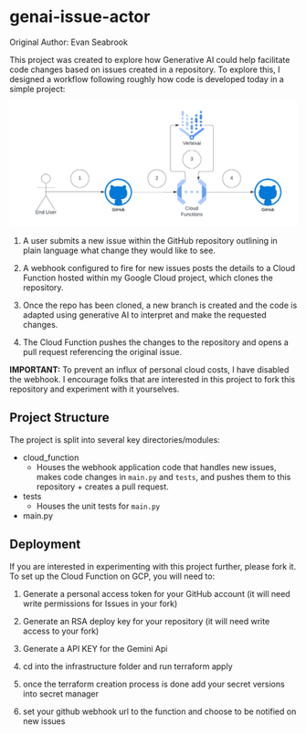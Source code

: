 # genai-issue-actor
Original Author: Evan Seabrook

This project was created to explore how Generative AI could help facilitate code changes based on issues created in a repository. To explore this, I designed a workflow following roughly how code is developed today in a simple project:

![image](./assets/genai_gh_workflow.png)
1. A user submits a new issue within the GitHub repository outlining in plain language what change they would like to see. 

2. A webhook configured to fire for new issues posts the details to a Cloud Function hosted within my Google Cloud project, which clones the repository. 

3. Once the repo has been cloned, a new branch is created and the code is adapted using generative AI to interpret and make the requested changes. 

4. The Cloud Function pushes the changes to the repository and opens a pull request referencing the original issue. 

**IMPORTANT:** To prevent an influx of personal cloud costs, I have disabled the webhook. I encourage folks that are interested in this project to fork this repository and experiment with it yourselves.

## Project Structure
The project is split into several key directories/modules:
 - cloud_function
   - Houses the webhook application code that handles new issues, makes code changes in `main.py` and `tests`, and pushes them to this repository + creates a pull request.
 - tests
   - Houses the unit tests for `main.py`
 - main.py


## Deployment
If you are interested in experimenting with this project further, please fork it. To set up the Cloud Function on GCP, you will need to:
1. Generate a personal access token for your GitHub account (it will need write permissions for Issues in your fork)
2. Generate an RSA deploy key for your repository (it will need write access to your fork)
3. Generate a API KEY for the Gemini Api

4. cd into the infrastructure folder and run terraform apply

5. once the terraform creation process is done add your secret versions into secret manager

6. set your github webhook url to the function and choose to be notified on new issues